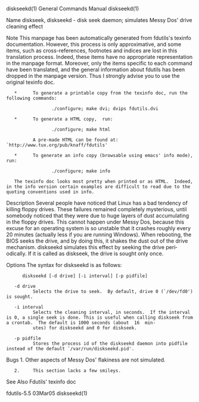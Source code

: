 diskseekd(1)                                                                             General Commands Manual                                                                             diskseekd(1)

Name
       diskseek, diskseekd - disk seek daemon; simulates Messy Dos' drive cleaning effect

Note
       This  manpage has been automatically generated from fdutils's texinfo documentation.  However, this process is only approximative, and some items, such as cross-references, footnotes and indices
       are lost in this translation process.  Indeed, these items have no appropriate representation in the manpage format.  Moreover, only the items specific to each command have been translated,  and
       the general information about fdutils has been dropped in the manpage version.  Thus I strongly advise you to use the original texinfo doc.

       *      To generate a printable copy from the texinfo doc, run the following commands:

                     ./configure; make dvi; dvips fdutils.dvi

       *      To generate a HTML copy,  run:

                     ./configure; make html

              A pre-made HTML can be found at: `http://www.tux.org/pub/knaff/fdutils'

       *      To generate an info copy (browsable using emacs' info mode), run:

                     ./configure; make info

       The texinfo doc looks most pretty when printed or as HTML.  Indeed, in the info version certain examples are difficult to read due to the quoting conventions used in info.

Description
       Several  people  have  noticed  that Linux has a bad tendency of killing floppy drives. These failures remained completely mysterious, until somebody noticed that they were due to huge layers of
       dust accumulating in the floppy drives. This cannot happen under Messy Dos, because this excuse for an operating system is so unstable that it crashes roughly every 20 minutes (actually less  if
       you  are running Windows).  When rebooting, the BIOS seeks the drive, and by doing this, it shakes the dust out of the drive mechanism. diskseekd simulates this effect by seeking the drive peri‐
       odically.  If it is called as diskseek, the drive is sought only once.

Options
       The syntax for diskseekd is as follows:

          diskseekd [-d drive] [-i interval] [-p pidfile]

       -d drive
              Selects the drive to seek.  By default, drive 0 (`/dev/fd0') is sought.

       -i interval
              Selects the cleaning interval, in seconds.  If the interval is 0, a single seek is done. This is useful when calling diskseek from a crontab.  The default is 1000 seconds (about  16  min‐
              utes) for diskseekd and 0 for diskseek.

       -p pidfile
              Stores the process id of the diskseekd daemon into pidfile instead of the default `/var/run/diskseekd.pid'.

Bugs
       1.     Other aspects of Messy Dos' flakiness are not simulated.

       2.     This section lacks a few smileys.

See Also
       Fdutils' texinfo doc

fdutils-5.5                                                                                      03Mar05                                                                                     diskseekd(1)
